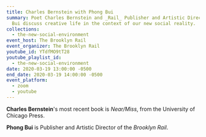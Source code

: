 ```yaml
---
title: Charles Bernstein with Phong Bui
summary: Poet Charles Bernstein and _Rail_ Publisher and Artistic Director Phong
  Bui discuss creative life in the context of our new social reality.
collections:
  - the-new-social-environment
event_host: The Brooklyn Rail
event_organizer: The Brooklyn Rail
youtube_id: YTdfMO9tT28
youtube_playlist_id:
  - the-new-social-environment
date: 2020-03-19 13:00:00 -0500
end_date: 2020-03-19 14:00:00 -0500
event_platform:
  - zoom
  - youtube
---
```

**Charles Bernstein**'s most recent book is *Near/Miss*, from the University of Chicago Press.

**Phong Bui** is Publisher and Artistic Director of the *Brooklyn Rail*.